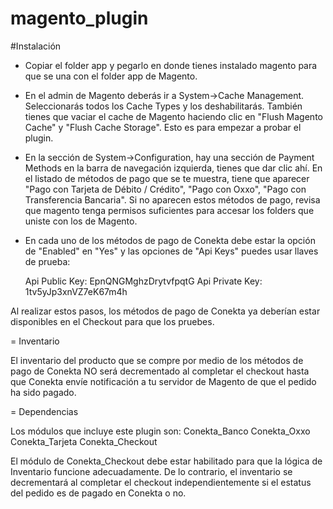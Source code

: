 magento_plugin
==============

#Instalación

  * Copiar el folder app y pegarlo en donde tienes instalado magento para que se una con el folder app de Magento.
  * En el admin de Magento deberás ir a System->Cache Management. Seleccionarás todos los Cache Types y los deshabilitarás. También tienes que vaciar el cache de Magento haciendo clic en "Flush Magento Cache" y "Flush Cache Storage". Esto es para empezar a probar el plugin.
  * En la sección de System->Configuration, hay una sección de Payment Methods en la barra de navegación izquierda, tienes que dar clic ahí. En el listado de métodos de pago que se te muestra, tiene que aparecer "Pago con Tarjeta de Débito / Crédito", "Pago con Oxxo", "Pago con Transferencia Bancaria". Si no aparecen estos métodos de pago, revisa que magento tenga permisos suficientes para accesar los folders que uniste con los de Magento.
  * En cada uno de los métodos de pago de Conekta debe estar la opción de "Enabled" en "Yes" y las opciones de "Api Keys" puedes usar llaves de prueba:
    
    Api Public Key: EpnQNGMghzDrytvfpqtG
    Api Private Key: 1tv5yJp3xnVZ7eK67m4h

Al realizar estos pasos, los métodos de pago de Conekta ya deberían estar disponibles en el Checkout para que los pruebes.

= Inventario

El inventario del producto que se compre por medio de los métodos de pago de Conekta NO será decrementado al completar el checkout hasta que Conekta envíe notificación a tu servidor de Magento de que el pedido ha sido pagado.

= Dependencias

Los módulos que incluye este plugin son:
  Conekta_Banco
  Conekta_Oxxo
  Conekta_Tarjeta
  Conekta_Checkout
  
El módulo de Conekta_Checkout debe estar habilitado para que la lógica de Inventario funcione adecuadamente. De lo contrario, el inventario se decrementará al completar el checkout independientemente si el estatus del pedido es de pagado en Conekta o no.
